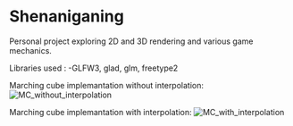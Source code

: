 # Shenaniganing
Personal project exploring 2D and 3D rendering and various game mechanics.

Libraries used :
-GLFW3,
glad,
glm,
freetype2

Marching cube implemantation without interpolation:
![MC_without_interpolation](https://user-images.githubusercontent.com/58864879/156930789-a6aa4cf1-76ef-4979-a76b-ef2ee70474a6.gif)

Marching cube implemantation with interpolation:
![MC_with_interpolation](https://user-images.githubusercontent.com/58864879/156930792-10aa8809-ad6c-493e-bdc2-7848d3a58db3.gif)
